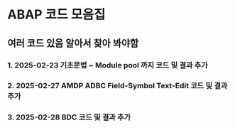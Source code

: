 <h1> ABAP 코드 모음집 </h1>
<h2> 여러 코드 있음 알아서 찾아 봐야함 </h2>

<h3> 1. 2025-02-23 기초문법 ~ Module pool 까지 코드 및 결과 추가
<h3> 2. 2025-02-27 AMDP ADBC Field-Symbol Text-Edit 코드 및 결과 추가</h3>
<h3> 3. 2025-02-28 BDC 코드 및 결과 추가</h3>
